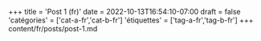 +++
title = 'Post 1 (fr)'
date = 2022-10-13T16:54:10-07:00
draft = false
'catégories' = ['cat-a-fr','cat-b-fr']
'étiquettes' = ['tag-a-fr','tag-b-fr']
+++
content/fr/posts/post-1.md
